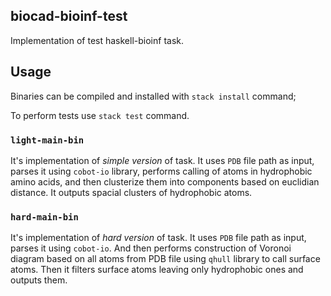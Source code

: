 ## biocad-bioinf-test

Implementation of test haskell-bioinf task.

## Usage

Binaries can be compiled and installed with `stack install` command;

To perform tests use `stack test` command.

### `light-main-bin` 

It's implementation of *simple version* of task. 
It uses `PDB` file path as input, parses it using `cobot-io` library, performs calling of atoms in hydrophobic amino acids, and then clusterize them into components based on euclidian distance.
It outputs spacial clusters of hydrophobic atoms.

### `hard-main-bin`

It's implementation of *hard version* of task. 
It uses `PDB` file path as input, parses it using `cobot-io`. And then performs construction of Voronoi diagram based on all atoms from PDB file using `qhull` library to call surface atoms.
Then it filters surface atoms leaving only hydrophobic ones and outputs them.